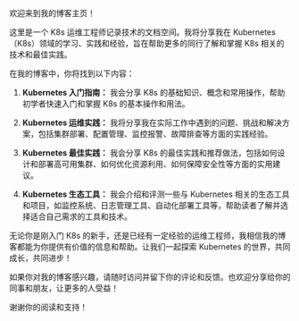 欢迎来到我的博客主页！

这里是一个 K8s 运维工程师记录技术的文档空间。我将分享我在 Kubernetes（K8s）领域的学习、实践和经验，旨在帮助更多的同行了解和掌握 K8s 相关的技术和最佳实践。

在我的博客中，你将找到以下内容：

1. **Kubernetes 入门指南：** 我会分享 K8s 的基础知识、概念和常用操作，帮助初学者快速入门和掌握 K8s 的基本操作和用法。

2. **Kubernetes 运维实践：** 我将分享我在实际工作中遇到的问题、挑战和解决方案，包括集群部署、配置管理、监控报警、故障排查等方面的实践经验。

3. **Kubernetes 最佳实践：** 我会分享 K8s 的最佳实践和推荐做法，包括如何设计和部署高可用集群、如何优化资源利用、如何保障安全性等方面的实用建议。

4. **Kubernetes 生态工具：** 我会介绍和评测一些与 Kubernetes 相关的生态工具和项目，如监控系统、日志管理工具、自动化部署工具等，帮助读者了解并选择适合自己需求的工具和技术。

无论你是刚入门 K8s 的新手，还是已经有一定经验的运维工程师，我相信我的博客都能为你提供有价值的信息和帮助。让我们一起探索 Kubernetes 的世界，共同成长，共同进步！

如果你对我的博客感兴趣，请随时访问并留下你的评论和反馈。也欢迎分享给你的同事和朋友，让更多的人受益！

谢谢你的阅读和支持！